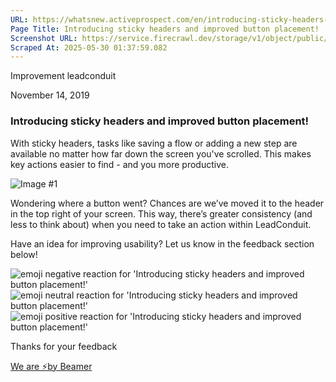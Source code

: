 ```yaml
---
URL: https://whatsnew.activeprospect.com/en/introducing-sticky-headers-and-improved-button-placement
Page Title: Introducing sticky headers and improved button placement!
Screenshot URL: https://service.firecrawl.dev/storage/v1/object/public/media/screenshot-842eba3a-edbb-470e-8207-78d5f4a68cd3.png
Scraped At: 2025-05-30 01:37:59.082
---
```


Improvement
leadconduit

November 14, 2019

### Introducing sticky headers and improved button placement!

With sticky headers, tasks like saving a flow or adding a new step are available no matter how far down the screen you've scrolled. This makes key actions easier to find - and you more productive.

![Image #1](https://app.getbeamer.com/pictures?id=54272-77-9MFrvv73vv70_77-977-977-9G1_vv70177-977-9RlTvv71bOGd377-9Yu-_vdWy77-977-9YO-_vV4.&v=4)

Wondering where a button went? Chances are we’ve moved it to the header in the top right of your screen. This way, there’s greater consistency (and less to think about) when you need to take an action within LeadConduit.

Have an idea for improving usability? Let us know in the feedback section below!

![emoji negative reaction for 'Introducing sticky headers and improved button placement!'](https://app.getbeamer.com/images/emojiNeg.svg)![emoji neutral reaction for 'Introducing sticky headers and improved button placement!'](https://app.getbeamer.com/images/emojiNeut.svg)![emoji positive reaction for 'Introducing sticky headers and improved button placement!'](https://app.getbeamer.com/images/emojiPos.svg)

Thanks for your feedback

[We are ⚡by Beamer](https://www.getbeamer.com/?ref=watermark_MErKJCnu12412_public&company=ActiveProspect&watermarkRef=powered&utm_term=MErKJCnu12412&utm_content=ActiveProspect&utm_source=standalone&utm_medium=footer&utm_campaign=powered)
